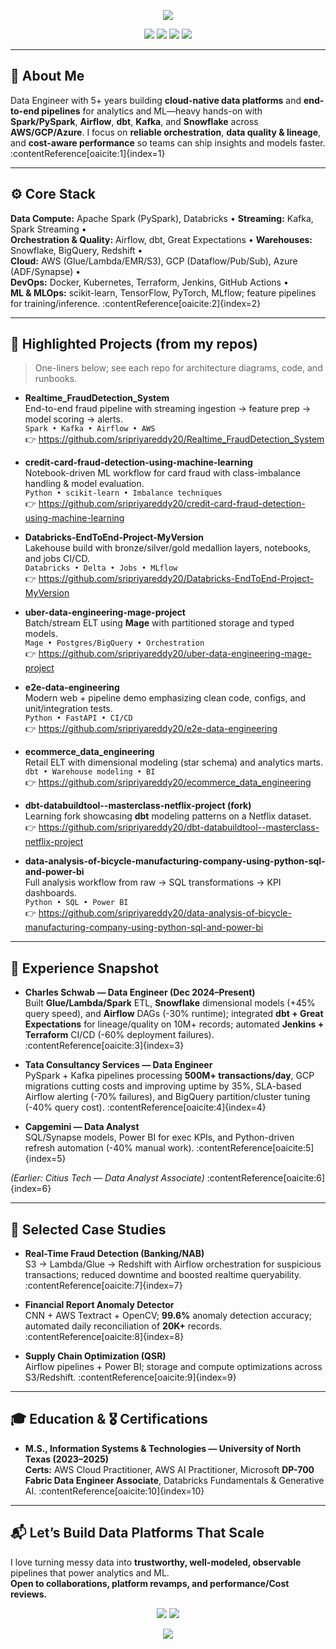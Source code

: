 <!--
███████╗██████╗ ██╗██████╗ ██████╗ ██████╗ ██╗   ██╗ █████╗     ██████╗ ███████╗██████╗ ██████╗ ██████╗ ██╗   ██╗
██╔════╝██╔══██╗██║██╔══██╗██╔══██╗██╔══██╗██║   ██║██╔══██╗    ██╔══██╗██╔════╝██╔══██╗██╔══██╗██╔══██╗╚██╗ ██╔╝
█████╗  ██████╔╝██║██████╔╝██████╔╝██████╔╝██║   ██║███████║    ██████╔╝█████╗  ██████╔╝██████╔╝██████╔╝ ╚████╔╝ 
██╔══╝  ██╔══██╗██║██╔══██╗██╔══██╗██╔══██╗██║   ██║██╔══██║    ██╔══██╗██╔══╝  ██╔══██╗██╔═══╝ ██╔══██╗  ╚██╔╝  
███████╗██║  ██║██║██║  ██║██║  ██║██║  ██║╚██████╔╝██║  ██║    ██║  ██║███████╗██║  ██║██║     ██║  ██║   ██║   
╚══════╝╚═╝  ╚═╝╚═╝╚═╝  ╚═╝╚═╝  ╚═╝╚═╝  ╚═╝ ╚═════╝ ╚═╝  ╚═╝    ╚═╝  ╚═╝╚══════╝╚═╝  ╚═╝╚═╝     ╚═╝  ╚═╝   ╚═╝   

                    S R I P R I Y A   R E D D Y   •   D A T A   E N G I N E E R
-->

<p align="center">
  <img src="https://capsule-render.vercel.app/api?type=venom&color=0:0ea5e9,100:7c3aed&height=280&section=header&text=SRIPRIYA%20REDDY&fontSize=64&fontColor=ffffff&animation=twinkling&desc=DATA%20ENGINEER%20%7C%20CLOUD%20DATA%20PLATFORMS%20%7C%20ML%20Pipelines&descSize=16&stroke=000000&strokeWidth=1" />
</p>

<p align="center">
  <a href="mailto:sripriyaareddy20@gmail.com"><img src="https://img.shields.io/badge/Email-sripriyaareddy20%40gmail.com-0ea5e9?style=for-the-badge&logo=gmail&logoColor=white" /></a>
  <a href="https://www.linkedin.com/in/sripriya-reddy20/"><img src="https://img.shields.io/badge/LinkedIn-sripriya--reddy20-0A66C2?style=for-the-badge&logo=linkedin&logoColor=white" /></a>
  <a href="https://github.com/sripriyareddy20"><img src="https://img.shields.io/badge/GitHub-sripriyareddy20-171515?style=for-the-badge&logo=github&logoColor=white" /></a>
  <img src="https://img.shields.io/badge/Location-Dallas,%20TX-9333ea?style=for-the-badge" />
</p>

---

## 👋 About Me

Data Engineer with 5+ years building **cloud-native data platforms** and **end-to-end pipelines** for analytics and ML—heavy hands-on with **Spark/PySpark**, **Airflow**, **dbt**, **Kafka**, and **Snowflake** across **AWS/GCP/Azure**. I focus on **reliable orchestration**, **data quality & lineage**, and **cost-aware performance** so teams can ship insights and models faster. :contentReference[oaicite:1]{index=1}

---

## ⚙️ Core Stack

**Data Compute:** Apache Spark (PySpark), Databricks • **Streaming:** Kafka, Spark Streaming •  
**Orchestration & Quality:** Airflow, dbt, Great Expectations • **Warehouses:** Snowflake, BigQuery, Redshift •  
**Cloud:** AWS (Glue/Lambda/EMR/S3), GCP (Dataflow/Pub/Sub), Azure (ADF/Synapse) •  
**DevOps:** Docker, Kubernetes, Terraform, Jenkins, GitHub Actions •  
**ML & MLOps:** scikit-learn, TensorFlow, PyTorch, MLflow; feature pipelines for training/inference. :contentReference[oaicite:2]{index=2}

---

## 🚀 Highlighted Projects (from my repos)

> One-liners below; see each repo for architecture diagrams, code, and runbooks.

- **Realtime_FraudDetection_System**  
  End-to-end fraud pipeline with streaming ingestion → feature prep → model scoring → alerts.  
  `Spark • Kafka • Airflow • AWS`  
  👉 https://github.com/sripriyareddy20/Realtime_FraudDetection_System

- **credit-card-fraud-detection-using-machine-learning**  
  Notebook-driven ML workflow for card fraud with class-imbalance handling & model evaluation.  
  `Python • scikit-learn • Imbalance techniques`  
  👉 https://github.com/sripriyareddy20/credit-card-fraud-detection-using-machine-learning

- **Databricks-EndToEnd-Project-MyVersion**  
  Lakehouse build with bronze/silver/gold medallion layers, notebooks, and jobs CI/CD.  
  `Databricks • Delta • Jobs • MLflow`  
  👉 https://github.com/sripriyareddy20/Databricks-EndToEnd-Project-MyVersion

- **uber-data-engineering-mage-project**  
  Batch/stream ELT using **Mage** with partitioned storage and typed models.  
  `Mage • Postgres/BigQuery • Orchestration`  
  👉 https://github.com/sripriyareddy20/uber-data-engineering-mage-project

- **e2e-data-engineering**  
  Modern web + pipeline demo emphasizing clean code, configs, and unit/integration tests.  
  `Python • FastAPI • CI/CD`  
  👉 https://github.com/sripriyareddy20/e2e-data-engineering

- **ecommerce_data_engineering**  
  Retail ELT with dimensional modeling (star schema) and analytics marts.  
  `dbt • Warehouse modeling • BI`  
  👉 https://github.com/sripriyareddy20/ecommerce_data_engineering

- **dbt-databuildtool--masterclass-netflix-project (fork)**  
  Learning fork showcasing **dbt** modeling patterns on a Netflix dataset.  
  👉 https://github.com/sripriyareddy20/dbt-databuildtool--masterclass-netflix-project

- **data-analysis-of-bicycle-manufacturing-company-using-python-sql-and-power-bi**  
  Full analysis workflow from raw → SQL transformations → KPI dashboards.  
  `Python • SQL • Power BI`  
  👉 https://github.com/sripriyareddy20/data-analysis-of-bicycle-manufacturing-company-using-python-sql-and-power-bi

---

## 🏢 Experience Snapshot

- **Charles Schwab — Data Engineer (Dec 2024–Present)**  
  Built **Glue/Lambda/Spark** ETL, **Snowflake** dimensional models (+45% query speed), and **Airflow** DAGs (-30% runtime); integrated **dbt + Great Expectations** for lineage/quality on 10M+ records; automated **Jenkins + Terraform** CI/CD (-60% deployment failures). :contentReference[oaicite:3]{index=3}

- **Tata Consultancy Services — Data Engineer**  
  PySpark + Kafka pipelines processing **500M+ transactions/day**, GCP migrations cutting costs and improving uptime by 35%, SLA-based Airflow alerting (-70% failures), and BigQuery partition/cluster tuning (-40% query cost). :contentReference[oaicite:4]{index=4}

- **Capgemini — Data Analyst**  
  SQL/Synapse models, Power BI for exec KPIs, and Python-driven refresh automation (-40% manual work). :contentReference[oaicite:5]{index=5}

*(Earlier: Citius Tech — Data Analyst Associate)* :contentReference[oaicite:6]{index=6}

---

## 🧪 Selected Case Studies

- **Real-Time Fraud Detection (Banking/NAB)**  
  S3 → Lambda/Glue → Redshift with Airflow orchestration for suspicious transactions; reduced downtime and boosted realtime queryability. :contentReference[oaicite:7]{index=7}

- **Financial Report Anomaly Detector**  
  CNN + AWS Textract + OpenCV; **99.6%** anomaly detection accuracy; automated daily reconciliation of **20K+** records. :contentReference[oaicite:8]{index=8}

- **Supply Chain Optimization (QSR)**  
  Airflow pipelines + Power BI; storage and compute optimizations across S3/Redshift. :contentReference[oaicite:9]{index=9}

---

## 🎓 Education & 🎖️ Certifications

- **M.S., Information Systems & Technologies — University of North Texas (2023–2025)**  
  **Certs:** AWS Cloud Practitioner, AWS AI Practitioner, Microsoft **DP-700 Fabric Data Engineer Associate**, Databricks Fundamentals & Generative AI. :contentReference[oaicite:10]{index=10}

---

## 📬 Let’s Build Data Platforms That Scale

I love turning messy data into **trustworthy, well-modeled, observable** pipelines that power analytics and ML.  
**Open to collaborations, platform revamps, and performance/Cost reviews.**

<p align="center">
  <a href="mailto:sripriyaareddy20@gmail.com"><img src="https://img.shields.io/badge/Email-Contact_Me-10b981?style=for-the-badge&logo=gmail&logoColor=white" /></a>
  <a href="https://www.linkedin.com/in/sripriya-reddy20/"><img src="https://img.shields.io/badge/LinkedIn-Connect-2563eb?style=for-the-badge&logo=linkedin&logoColor=white" /></a>
</p>

<p align="center">
  <img src="https://capsule-render.vercel.app/api?type=waving&color=0:0ea5e9,100:7c3aed&height=110&section=footer" />
</p>
